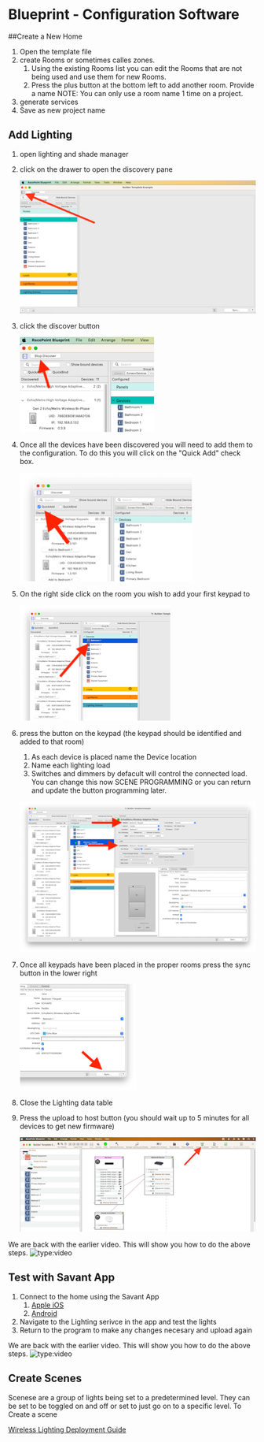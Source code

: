 # Blueprint - Configuration Software

##Create a New Home
1. Open the template file
1. create Rooms or sometimes calles zones.
    1. Using the existing Rooms list you can edit the Rooms that are not being used and use them for new Rooms.
	1. Press the plus button at the bottom left to add another room.  Provide a name NOTE: You can only use a room name 1 time on a project.
1. generate services
1. Save as new project name

## Add Lighting
1. open lighting and shade manager
1. click on the drawer to open the discovery pane

    ![](../img/bp/FirstLightingManager.png)

1. click the discover button

    ![](../img/bp/Discovery.png)

1. Once all the devices have been discovered you will need to add them to the configuration.  To do this you will click on the "Quick Add" check box.

    ![](../img/bp/lmqa1.png)

1. On the right side click on the room you wish to add your first keypad to

    ![](../img/bp/lmqa2.png)

1. press the button on the keypad (the keypad should be identified and added to that room)
    1. As each device is placed name the Device location
	1. Name each lighting load
	1. Switches and dimmers by defacult will control the connected load.  You can change this now SCENE PROGRAMMING or you can return and update the button programming later.

    ![](../img/bp/lmqa3.png)
	
1. Once all keypads have been placed in the proper rooms press the sync button in the lower right

    ![](../img/bp/lmqa4.png)
	
1. Close the Lighting data table
1. Press the upload to host button (you should wait up to 5 minutes for all devices to get new firmware)

    ![](../img/bp/UploadToMaster.png)


We are back with the earlier video.  This will show you how to do the above steps.
![type:video](https://player.vimeo.com/video/948771924?h=c5da7f0f47#t=1m19s&amp;badge=0&amp;autopause=0&amp;player_id=0&amp;app_id=58479)
## Test with Savant App
1. Connect to the home using the Savant App
	1. [Apple iOS](https://apps.apple.com/us/app/savant/id1095325838)
	1. [Android](https://play.google.com/store/apps/details?id=com.savantsystems.controlapp.pro&hl=en_US)
1. Navigate to the Lighting serivce in the app and test the lights
1. Return to the program to make any changes necesary and upload again

We are back with the earlier video.  This will show you how to do the above steps.
![type:video](https://player.vimeo.com/video/948771924?h=c5da7f0f47#t=3m09s&amp;badge=0&amp;autopause=0&amp;player_id=0&amp;app_id=58479)

## Create Scenes
Scenese are a group of lights being set to a predetermined level.  They can be set to be toggled on and off or set to just go on to a specific level.
To Create a scene 

[Wireless Lighting Deployment Guide](https://sav-documentation.s3.amazonaws.com/Product%20Deployment%20Guides/009-1807-00%20Wireless%20Lighting%20Deployment%20Guide.pdf) 

